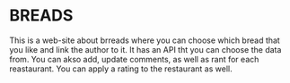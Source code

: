 # BREADS

This is a web-site about brreads where you can choose which bread that you like and link the author to it.
It has an API tht you can choose the data from.
You can akso add, update comments, as well as rant for each reastaurant.
You can apply a rating to the restaurant  as well.

